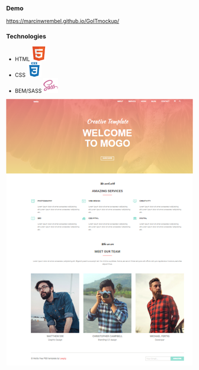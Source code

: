 ### Demo

https://marcinwrembel.github.io/GoITmockup/


### Technologies

- HTML <img src="https://github.com/devicons/devicon/blob/master/icons/html5/html5-original.svg" title="HTML5" alt="HTML" width="40" height="40"/>&nbsp;
- CSS <img src="https://github.com/devicons/devicon/blob/master/icons/css3/css3-plain-wordmark.svg"  title="CSS3" alt="CSS" width="40" height="40"/>&nbsp;
- BEM/SASS <img src="https://github.com/devicons/devicon/blob/master/icons/sass/sass-original.svg" title="JavaScript" alt="JavaScript" width="40" height="40"/>&nbsp;

![mockup](./images/MoGo.png "Mogo mockup")

